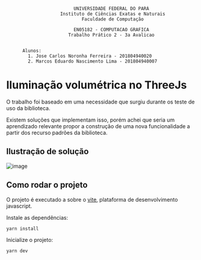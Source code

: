```
                         UNIVERSIDADE FEDERAL DO PARÁ
                    Instituto de Ciências Exatas e Naturais
                            Faculdade de Computação

                         EN05182 - COMPUTACAO GRAFICA
                       Trabalho Prático 2 - 3a Avalicao


      Alunos:
        1. Jose Carlos Noronha Ferreira - 201804940020
        2. Marcos Eduardo Nascimento Lima - 201804940007
```

# Iluminação volumétrica no ThreeJs

O trabalho foi baseado em uma necessidade que surgiu durante os teste de uso da
biblioteca.

Existem soluções que implementam isso, porém achei que seria um aprendizado
relevante propor a construção de uma nova funcionalidade a partir dos recurso
padrões da biblioteca.

## Ilustração de solução

![image](https://github.com/JoseCarlosNF/ufpa-cg-3d-scene/assets/38339200/583d1537-85f1-403d-a906-7769adf4502a)


## Como rodar o projeto

O projeto é executado a sobre o [vite](https://vitejs.dev/), plataforma de desenvolvimento javascript.

Instale as dependências:

```
yarn install
```

Inicialize o projeto:

```
yarn dev
```
